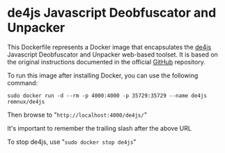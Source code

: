 # de4js Javascript Deobfuscator and Unpacker

This Dockerfile represents a Docker image that encapsulates the [de4js][1] Javascript Deobfuscator and Unpacker web-based toolset.
It is based on the original instructions documented in the official [GitHub][2] repository.

To run this image after installing Docker, you can use the following command:

    sudo docker run -d --rm -p 4000:4000 -p 35729:35729 --name de4js remnux/de4js

Then browse to "`http://localhost:4000/de4js/`"

It's important to remember the trailing slash after the above URL

To stop de4js, use "`sudo docker stop de4js`"

  [1]: https://lelinhtinh.github.io/de4js/
  [2]: https://github.com/lelinhtinh/de4js/blob/master/Dockerfile
